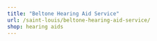 ```yaml
---
title: "Beltone Hearing Aid Service"
url: /saint-louis/beltone-hearing-aid-service/
shop: hearing aids
---
```

